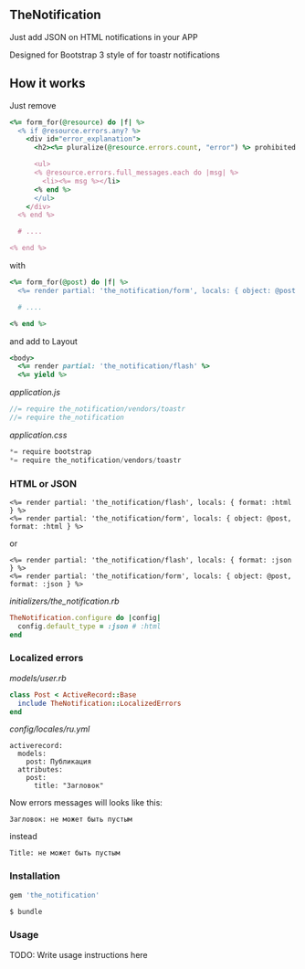 ## TheNotification

Just add JSON on HTML notifications in your APP

Designed for Bootstrap 3 style of for toastr notifications

## How it works

Just remove

```ruby
<%= form_for(@resource) do |f| %>
  <% if @resource.errors.any? %>
    <div id="error_explanation">
      <h2><%= pluralize(@resource.errors.count, "error") %> prohibited this resource from being saved:</h2>

      <ul>
      <% @resource.errors.full_messages.each do |msg| %>
        <li><%= msg %></li>
      <% end %>
      </ul>
    </div>
  <% end %>

  # ....

<% end %>
```

with

```ruby
<%= form_for(@post) do |f| %>
  <%= render partial: 'the_notification/form', locals: { object: @post } %>

  # ....

<% end %>
```

and add to Layout

```ruby
<body>    
  <%= render partial: 'the_notification/flash' %>
  <%= yield %>
```

*application.js*
```js
//= require the_notification/vendors/toastr
//= require the_notification
```

*application.css*
```js
*= require bootstrap
*= require the_notification/vendors/toastr
```

### HTML or JSON

```erb
<%= render partial: 'the_notification/flash', locals: { format: :html } %>
<%= render partial: 'the_notification/form', locals: { object: @post, format: :html } %>
```

or

```erb
<%= render partial: 'the_notification/flash', locals: { format: :json } %>
<%= render partial: 'the_notification/form', locals: { object: @post, format: :json } %>
```

*initializers/the_notification.rb*
```ruby
TheNotification.configure do |config|
  config.default_type = :json # :html
end
```

### Localized errors

*models/user.rb*
```ruby
class Post < ActiveRecord::Base
  include TheNotification::LocalizedErrors
end
```

*config/locales/ru.yml*
```
activerecord:
  models:
    post: Публикация
  attributes:
    post:
      title: "Загловок"
```

Now errors messages will looks like this:

```
Загловок: не может быть пустым
```

instead

```
Title: не может быть пустым
```

### Installation

```ruby
gem 'the_notification'
```

```sh
$ bundle
```

### Usage

TODO: Write usage instructions here
